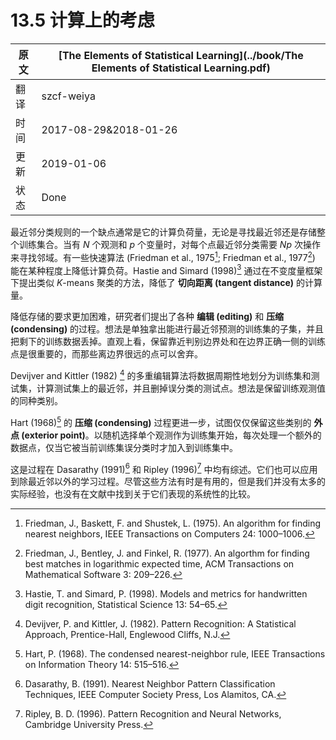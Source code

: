 # 13.5 计算上的考虑

| 原文   | [The Elements of Statistical Learning](../book/The Elements of Statistical Learning.pdf) |
| ---- | ---------------------------------------- |
| 翻译   | szcf-weiya                               |
| 时间   | 2017-08-29&2018-01-26                               |
| 更新 | 2019-01-06|
|状态| Done|

最近邻分类规则的一个缺点通常是它的计算负荷量，无论是寻找最近邻还是存储整个训练集合。当有 $N$ 个观测和 $p$ 个变量时，对每个点最近邻分类需要 $Np$ 次操作来寻找邻域。有一些快速算法 (Friedman et al., 1975[^1]; Friedman et al., 1977[^2]) 能在某种程度上降低计算负荷。Hastie and Simard (1998)[^3] 通过在不变度量框架下提出类似 $K$-means 聚类的方法，降低了 **切向距离 (tangent distance)** 的计算量。

降低存储的要求更加困难，研究者们提出了各种 **编辑 (editing)** 和 **压缩 (condensing)** 的过程。想法是单独拿出能进行最近邻预测的训练集的子集，并且把剩下的训练数据丢掉。直观上看，保留靠近判别边界处和在边界正确一侧的训练点是很重要的，而那些离边界很远的点可以舍弃。

Devijver and Kittler (1982) [^4] 的多重编辑算法将数据周期性地划分为训练集和测试集，计算测试集上的最近邻，并且删掉误分类的测试点。想法是保留训练观测值的同种类别。

Hart (1968)[^5] 的 **压缩 (condensing)** 过程更进一步，试图仅仅保留这些类别的 **外点 (exterior point)**。以随机选择单个观测作为训练集开始，每次处理一个额外的数据点，仅当它被当前训练集误分类时才加入到训练集中。

这是过程在 Dasarathy (1991)[^6] 和 Ripley (1996)[^7] 中均有综述。它们也可以应用到除最近邻以外的学习过程。尽管这些方法有时是有用的，但是我们并没有太多的实际经验，也没有在文献中找到关于它们表现的系统性的比较。

[^1]: Friedman, J., Baskett, F. and Shustek, L. (1975). An algorithm for finding nearest neighbors, IEEE Transactions on Computers 24: 1000–1006.
[^2]: Friedman, J., Bentley, J. and Finkel, R. (1977). An algorthm for finding best matches in logarithmic expected time, ACM Transactions on Mathematical Software 3: 209–226.
[^3]: Hastie, T. and Simard, P. (1998). Models and metrics for handwritten digit recognition, Statistical Science 13: 54–65.
[^4]: Devijver, P. and Kittler, J. (1982). Pattern Recognition: A Statistical Approach, Prentice-Hall, Englewood Cliffs, N.J.
[^5]: Hart, P. (1968). The condensed nearest-neighbor rule, IEEE Transactions on Information Theory 14: 515–516.
[^6]: Dasarathy, B. (1991). Nearest Neighbor Pattern Classification Techniques, IEEE Computer Society Press, Los Alamitos, CA.
[^7]: Ripley, B. D. (1996). Pattern Recognition and Neural Networks, Cambridge University Press.
